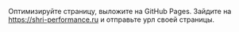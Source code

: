 Оптимизируйте страницу, выложите на GitHub Pages. Зайдите на https://shri-performance.ru и отправьте урл своей страницы.
